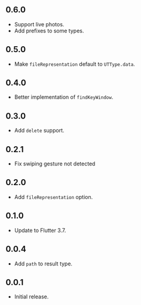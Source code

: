 ## 0.6.0

- Support live photos.
- Add prefixes to some types.

## 0.5.0

- Make `fileRepresentation` default to `UTType.data`.

## 0.4.0

- Better implementation of `findKeyWindow`.

## 0.3.0

- Add `delete` support.

## 0.2.1

- Fix swiping gesture not detected

## 0.2.0

- Add `fileRepresentation` option.

## 0.1.0

- Update to Flutter 3.7.

## 0.0.4

- Add `path` to result type.

## 0.0.1

- Initial release.

